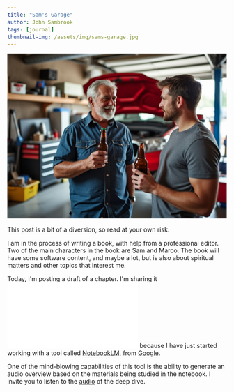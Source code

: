 ```yaml
---
title: "Sam's Garage"
author: John Sambrook
tags: [journal]
thumbnail-img: /assets/img/sams-garage.jpg
---
```


![Sam and Marco](/assets/img/sams-garage.jpg "Sam and Marco, having a beer")

This post is a bit of a diversion, so read at your own risk.

I am in the process of writing a book, with help from a professional
editor. Two of the main characters in the book are Sam and Marco. The
book will have some software content, and maybe a lot, but is also
about spiritual matters and other topics that interest me.

Today, I'm posting a draft of a chapter. I'm sharing it
![here](/assets/files/sams-garage.pdf "PDF version of chapter")
because I have just started working with a tool called
[NotebookLM](https://notebooklm.google.com), from
[Google](https://www.google.com).


One of the mind-blowing capabilities of this tool is the ability
to generate an audio overview based on the materials being studied
in the notebook. I invite you to listen to the
[audio](https://common-sense.com/assets/files/sams-garage.mp3)
of the deep dive.


